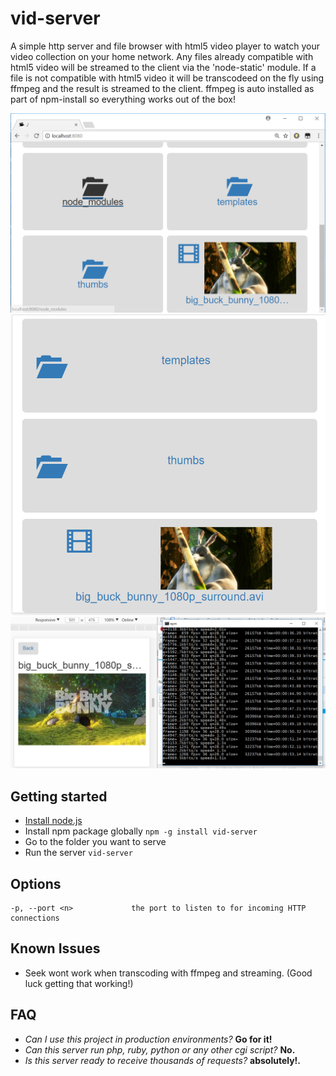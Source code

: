 
# vid-server
A simple http server and file browser with html5 video player to watch your video collection on your home network. Any files already compatible with html5 video will be streamed to the client via the 'node-static' module. If a file is not compatible with html5 video it will be transcodeed on the fly using ffmpeg and the result is streamed to the client. ffmpeg is auto installed as part of npm-install so everything works out of the box!

![desktop screen](screens/desktop.PNG?raw=true "Desktop")
![mobile screen](screens/mobile.PNG?raw=true "Mobile")
![video screen](screens/video.PNG?raw=true "Video")

## Getting started
* [Install node.js](http://nodejs.org/download/)
* Install npm package globally `npm -g install vid-server`
* Go to the folder you want to serve
* Run the server `vid-server`

## Options

    -p, --port <n>             the port to listen to for incoming HTTP connections

## Known Issues
 - Seek wont work when transcoding with ffmpeg and streaming. (Good luck getting that working!)

## FAQ
* _Can I use this project in production environments?_ **Go for it!**
* _Can this server run php, ruby, python or any other cgi script?_ **No.**
* _Is this server ready to receive thousands of requests?_ **absolutely!.**
